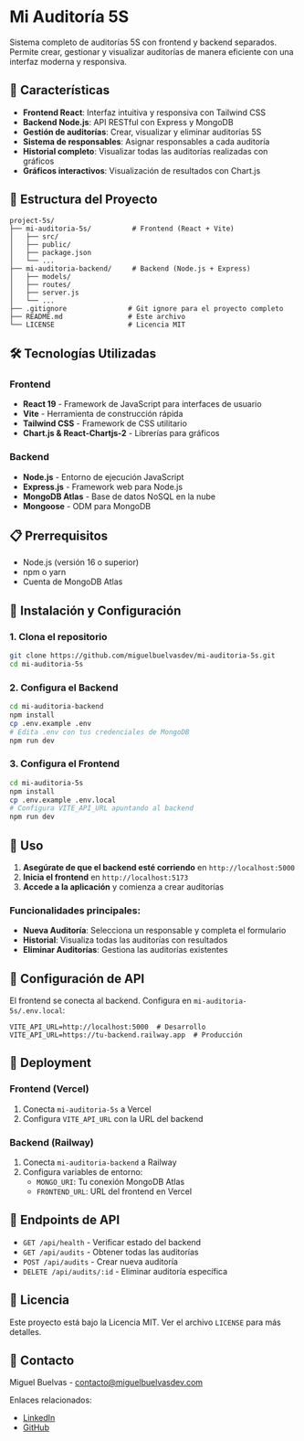# Mi Auditoría 5S

Sistema completo de auditorías 5S con frontend y backend separados. Permite crear, gestionar y visualizar auditorías de manera eficiente con una interfaz moderna y responsiva.

## 🚀 Características

- **Frontend React**: Interfaz intuitiva y responsiva con Tailwind CSS
- **Backend Node.js**: API RESTful con Express y MongoDB
- **Gestión de auditorías**: Crear, visualizar y eliminar auditorías 5S
- **Sistema de responsables**: Asignar responsables a cada auditoría
- **Historial completo**: Visualizar todas las auditorías realizadas con gráficos
- **Gráficos interactivos**: Visualización de resultados con Chart.js

## 📁 Estructura del Proyecto

```
project-5s/
├── mi-auditoria-5s/          # Frontend (React + Vite)
│   ├── src/
│   ├── public/
│   ├── package.json
│   └── ...
├── mi-auditoria-backend/     # Backend (Node.js + Express)
│   ├── models/
│   ├── routes/
│   ├── server.js
│   └── ...
├── .gitignore               # Git ignore para el proyecto completo
├── README.md                # Este archivo
└── LICENSE                  # Licencia MIT
```

## 🛠️ Tecnologías Utilizadas

### Frontend
- **React 19** - Framework de JavaScript para interfaces de usuario
- **Vite** - Herramienta de construcción rápida
- **Tailwind CSS** - Framework de CSS utilitario
- **Chart.js & React-Chartjs-2** - Librerías para gráficos

### Backend
- **Node.js** - Entorno de ejecución JavaScript
- **Express.js** - Framework web para Node.js
- **MongoDB Atlas** - Base de datos NoSQL en la nube
- **Mongoose** - ODM para MongoDB

## 📋 Prerrequisitos

- Node.js (versión 16 o superior)
- npm o yarn
- Cuenta de MongoDB Atlas

## 🔧 Instalación y Configuración

### 1. Clona el repositorio
```bash
git clone https://github.com/miguelbuelvasdev/mi-auditoria-5s.git
cd mi-auditoria-5s
```

### 2. Configura el Backend
```bash
cd mi-auditoria-backend
npm install
cp .env.example .env
# Edita .env con tus credenciales de MongoDB
npm run dev
```

### 3. Configura el Frontend
```bash
cd mi-auditoria-5s
npm install
cp .env.example .env.local
# Configura VITE_API_URL apuntando al backend
npm run dev
```

## 🚀 Uso

1. **Asegúrate de que el backend esté corriendo** en `http://localhost:5000`
2. **Inicia el frontend** en `http://localhost:5173`
3. **Accede a la aplicación** y comienza a crear auditorías

### Funcionalidades principales:
- **Nueva Auditoría**: Selecciona un responsable y completa el formulario
- **Historial**: Visualiza todas las auditorías con resultados
- **Eliminar Auditorías**: Gestiona las auditorías existentes

## 🔧 Configuración de API

El frontend se conecta al backend. Configura en `mi-auditoria-5s/.env.local`:
```env
VITE_API_URL=http://localhost:5000  # Desarrollo
VITE_API_URL=https://tu-backend.railway.app  # Producción
```

## 🚀 Deployment

### Frontend (Vercel)
1. Conecta `mi-auditoria-5s` a Vercel
2. Configura `VITE_API_URL` con la URL del backend

### Backend (Railway)
1. Conecta `mi-auditoria-backend` a Railway
2. Configura variables de entorno:
   - `MONGO_URI`: Tu conexión MongoDB Atlas
   - `FRONTEND_URL`: URL del frontend en Vercel

## 📡 Endpoints de API

- `GET /api/health` - Verificar estado del backend
- `GET /api/audits` - Obtener todas las auditorías
- `POST /api/audits` - Crear nueva auditoría
- `DELETE /api/audits/:id` - Eliminar auditoría específica


## 📝 Licencia

Este proyecto está bajo la Licencia MIT. Ver el archivo `LICENSE` para más detalles.

## 📧 Contacto

Miguel Buelvas - contacto@miguelbuelvasdev.com

Enlaces relacionados:
- [LinkedIn](https://www.linkedin.com/in/miguelbuelvasdev)
- [GitHub](https://github.com/miguelbuelvasdev)

